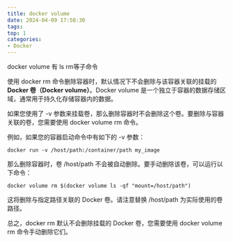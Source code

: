```yaml
---
title: docker volume
date: 2024-04-09 17:58:30
tags:
top: 1
categories:
- Docker
---
```


docker volume 有 ls rm等子命令

使用 docker rm 命令删除容器时，默认情况下不会删除与该容器关联的挂载的 **Docker 卷（Docker volume）**。Docker volume 是一个独立于容器的数据存储区域，通常用于持久化存储容器内的数据。

如果您使用了 -v 参数来挂载卷，那么删除容器时不会删除这个卷。要删除与容器关联的卷，您需要使用 docker volume rm 命令。

例如，如果您的容器启动命令中有如下的 -v 参数：

    docker run -v /host/path:/container/path my_image

那么删除容器时，卷 /host/path 不会被自动删除。要手动删除该卷，可以运行以下命令：

    docker volume rm $(docker volume ls -qf "mount=/host/path")

这将删除与指定路径关联的 Docker 卷。请注意替换 /host/path 为实际使用的卷路径。

总之，docker rm 默认不会删除挂载的 Docker 卷，您需要使用 docker volume rm 命令手动删除它们。
